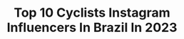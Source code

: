 ---
title: Top 10 Cyclists Instagram Influencers In Brazil In 2023
description: >-
  Find top cyclists Instagram influencers in Brazil in 2023. Most popular hashtags: #tbt #cycling #cyclinglife #mtblife.
platform: Instagram
hits: 44
text_top: Analyze the top-rated Instagram accounts on inBeat.
text_bottom: Our database holds 44 Instagram influencers like this in Brazil for you to collaborate.
profiles:
  - username: "sueabreu"
    fullname: >-
      Sue Abreu 〰️
    bio: >-
      Cyclist Lifestyle Motivation Movimente-se! 200 km 🚴🏼‍♀️ Embaixadora Epic Mountain 🚵🏼‍♀️ Strava Sue Abreu Vitória ES 🇧🇷 Explore aqui 👇🏻😉
    location: "Brazil"
    followers: 149647
    engagement: 130
    commentsToLikes: 0.031216
    id: ck5q2qu3ihcqh0i1142q6jjeu
    verified: false
    hashtags: "#lifestyle, #roadbike, #tbt, #4cykel"
  - username: "msalgueiroo99"
    fullname: >-
      Miguel Salgueiro
    bio: >-
      🇵🇹 Portuguese U23 | 21y 🚴‍♂️ Pro Cyclist with @la.sport.cycle 🥇 3x Cyclocross National Champion 🇪🇺 9th Road EuroChamps 2020
    location: "Brazil"
    followers: 3649
    engagement: 2194
    commentsToLikes: 0.020655
    id: ck5zva4w93ug70i14bb1i3cum
    verified: false
    hashtags: "#equipaportugal, #cycling, #euroroad20, #teamworkmakesthedreamwork"
  - username: "lucasniccioli"
    fullname: >-
      Lucas Niccioli
    bio: >-
      Free runner & cyclist • Brazilian Model 📍🇧🇷 @alluremgt 🇨🇱 @welovemodels._ 🌎 @flymodelsmgt ♻️ @jornadaporeles ⛰ @dlrc__
    location: "Brazil"
    followers: 16895
    engagement: 477
    commentsToLikes: 0.025119
    id: ck0vuvjuwmcuw0i1985qddj9l
    verified: false
    hashtags: "#enjoytheride, #underwearcampaign, #vamosviver, #worldwide"
  - username: "gustavo_xavier___"
    fullname: >-
      Gustavo Xavier
    bio: >-
      Professional cyclist 19Y 🥇🥇🥇🥇🥇🥈🥉Brazilian Champion 🥉Panamericano Team:@specializedbr
    location: "Brazil"
    followers: 23505
    engagement: 824
    commentsToLikes: 0.006467
    id: ck6u6mwxhgjjk0j710bgspuyb
    verified: false
    hashtags: "#repost, #bolsaatleta, #iamspecialized, #autopostocesar"
  - username: "mariocoutomtb"
    fullname: >-
      Mário Couto
    bio: >-
      23y - Cyclist 🇧🇷 2x Campeão Brasileiro/2xCampeão da CIMTB/3x Campeão Mineiro/ Campeão Portugal Cup “Tudo vale a pena quando a alma não é pequena.”
    location: "Brazil"
    followers: 32791
    engagement: 543
    commentsToLikes: 0.009372
    id: ck6tq5cxnphhh0j7165pcvz5e
    verified: false
    hashtags: "#exceed, #hbteam, #fizik, #sensefactoryracing"
  - username: "aalinewalter"
    fullname: >-
      Aline
    bio: >-
      Hello Hello🌪️ ✨ | Lifestyle | Skincare | Cyclist MTB 📍 | Florianópolis 🦋 | Desde 1998 mantendo a classe 📲 | Parcerias via Direct
    location: "Brazil"
    followers: 24458
    engagement: 148
    commentsToLikes: 0.023169
    id: ckap7ypaum5tn0i78qgcwbkf2
    verified: false
    hashtags: "#skincare, #girlpower, #girls, #reels"
  - username: "viniciusmobi"
    fullname: >-
      Vinicius Martins
    bio: >-
      Tupiniquim Ultra Cyclist 🇧🇷 TCR 16 🇪🇺 IncaDivide 18/19 🇵🇪 @bicievida @bikingman_ultra @corratecbrasil @laguensracefit @randonneursmogi
    location: "Brazil"
    followers: 28409
    engagement: 80
    commentsToLikes: 0.028797
    id: ck15t5l9ugghk0i199sw4lkki
    verified: false
    hashtags: "#ultracyclingrace, #gravelbikes, #chaobatido, #bikepacking"
  - username: "analaura_cyclist"
    fullname: >-
      Ana Laura
    bio: >-
      CAMPEÃ BR JEJ2017/18 CAMPEÃ BR PISTA2019 CAMPEÃ MINEIRA XCO2020 VICE CAMPEÃ BR XCO2018/20 VICE CAMPEÃ CIMTB2018/19 JÚNIOR 16 ANOS
    location: "Brazil"
    followers: 16314
    engagement: 600
    commentsToLikes: 0.015583
    id: ckap1bsl8twoj0i781o7ybthx
    verified: false
    hashtags: "#tbt, #tebete"
  - username: "pipiamtb"
    fullname: >-
      Pipia Mtb
    bio: >-
      “Adorem o Senhor com temor. Tremam e se ajoelhem diante dele;” ‭‭Salmos‬ ‭2:11‬ Ninguém é triste pedalando 🚲 Embaixadora @ert.uniformes Kwai 👇🏼
    location: "Brazil"
    followers: 150292
    engagement: 684
    commentsToLikes: 0.206497
    id: ck0ubfykpeigp0i19t631b1xp
    verified: false
    hashtags: "#bikegirl, #bikenafoto, #ert, #bikelifestyle"
  - username: "tamiresradatz"
    fullname: >-
      Tamires Radatz
    bio: >-
      3x Campeã Brasileira Elite P&D @sportxtremebrasil Team @avaiciclismo 🎓 Design de moda Contato e- mail
    location: "Brazil"
    followers: 20108
    engagement: 812
    commentsToLikes: 0.020360
    id: ck5q883z54w9s0i11skcsal2d
    verified: false
    hashtags: "#mtblife, #borapedalar, #cyclinglife, #tbt"
---